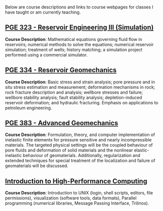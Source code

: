 <!--
.. title: Courses
.. slug: index
.. date: 2014-11-10 10:27:37 UTC-05:00
.. description: John Foster's Course Descriptions
.. template: notitle.tmpl
-->


Below are course descriptions and links to course webpages for classes I have taught or am currently teaching.

## [PGE 323 - Reservoir Engineering III (Simulation)](http://johnfoster.pge.utexas.edu/PGE323M-ResEngineeringIII/)

**Course Description**: Mathematical equations governing fluid flow in reservoirs; numerical methods to solve the equations; numerical reservoir simulation; treatment of wells; history matching; a simulation project performed using a commercial simulator.

## [PGE 334 - Reservoir Geomechanics](http://johnfoster.pge.utexas.edu/PGE334-ResGeomechanics/)

**Course Description**: Basic stress and strain analysis; pore pressure and in situ stress estimation and measurement; deformation mechanisms in rock; rock fracture description and analysis; wellbore stresses and failure; wellbore stability analysis; fault stability analysis; depletion-induced reservoir deformation; and hydraulic fracturing. Emphasis on applications to petroleum engineering.


## [PGE 383 - Advanced Geomechanics](http://johnfoster.pge.utexas.edu/PGE383-AdvGeomechanics/)

**Course Description**: Formulation, theory, and computer implementation of inelastic finite elements for pressure sensitive and nearly incompressible materials. The targeted physical settings will be the coupled behaviour of pore fluids and deformation of solid materials and the nonlinear elastic-inelastic behaviour of geomaterials.  Additionally, regularization and extended techniques for special treatment of the localization and failure of geomaterials will be discussed.


## [Introduction to High-Performance Computing](http://johnfoster.pge.utexas.edu/HPC/)

**Course Description**: Introduction to UNIX (login, shell scripts, editors, file permissions), visualization (software tools, data formats), Parallel programming (numerical libraries, Message Passing Interface, Trilinos).
